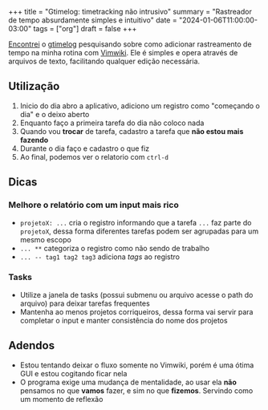 +++
title = "Gtimelog: timetracking não intrusivo"
summary = "Rastreador de tempo absurdamente simples e intuitivo"
date = "2024-01-06T11:00:00-03:00"
tags = ["org"]
draft = false
+++

[Encontrei](https://code.google.com/archive/p/vimwiki/wikis/TimeTrackingWithVimwiki.wiki) o [gtimelog](https://gtimelog.org/) pesquisando sobre como adicionar rastreamento de tempo na minha rotina com [Vimwiki](./vimwiki-profissionalmente.md). Ele é simples e opera através de arquivos de texto, facilitando qualquer edição necessária.

## Utilização

1. Inicio do dia abro a aplicativo, adiciono um registro como "começando o dia" e o deixo aberto
2. Enquanto faço a primeira tarefa do dia não coloco nada
3. Quando vou **trocar** de tarefa, cadastro a tarefa que **não estou mais fazendo**
4. Durante o dia faço e cadastro o que fiz
5. Ao final, podemos ver o relatorio com `ctrl-d`

## Dicas

### Melhore o relatório com um input mais rico

- `projetoX: ...` cria o registro informando que a tarefa `...` faz parte do `projetoX`, dessa forma diferentes tarefas podem ser agrupadas para um mesmo escopo
- `... **` categoriza o registro como não sendo de trabalho
- `... -- tag1 tag2 tag3` adiciona *tags* ao registro

### Tasks

- Utilize a janela de tasks (possui submenu ou arquivo acesse o path do arquivo) para deixar tarefas frequentes
- Mantenha ao menos projetos corriqueiros, dessa forma vai servir para completar o input e manter consistência do nome dos projetos

## Adendos

- Estou tentando deixar o fluxo somente no Vimwiki, porém é uma ótima GUI e estou cogitando ficar nela
- O programa exige uma mudança de mentalidade, ao usar ela **não** pensamos no que **vamos** fazer, e sim no que **fizemos**. Servindo como um momento de reflexão
